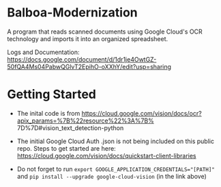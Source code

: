 # Balboa-Modernization
A program that reads scanned documents using Google Cloud's OCR technology and imports it into an organized spreadsheet.

Logs and Documentation: https://docs.google.com/document/d/1dr1je4OwtGZ-50fQA4Ms04PabwQGlvT2EpihO-oXXhY/edit?usp=sharing

# Getting Started
- The inital code is from 
https://cloud.google.com/vision/docs/ocr?apix_params=%7B%22resource%22%3A%7B% 7D%7D#vision_text_detection-python

- The initial Google Cloud Auth .json is not being included on this public repo. Steps to get started are here: https://cloud.google.com/vision/docs/quickstart-client-libraries

- Do not forget to run 
```export GOOGLE_APPLICATION_CREDENTIALS="[PATH]"```
and ```pip install --upgrade google-cloud-vision``` (in the link above)
